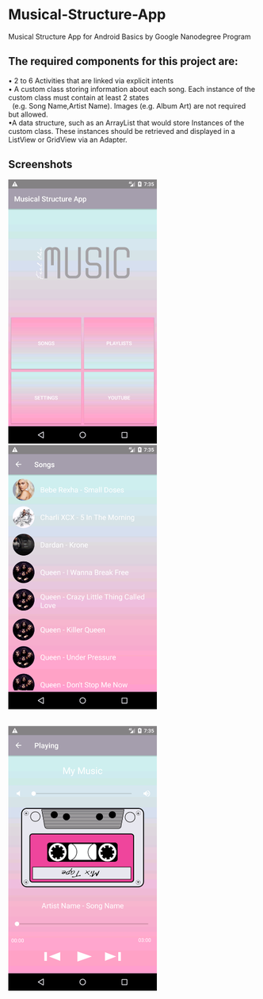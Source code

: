 # Musical-Structure-App

Musical Structure App for Android Basics by Google Nanodegree Program

## The required components for this project are:

• 2 to 6 Activities that are linked via explicit intents <br>
• A custom class storing information about each song. Each instance of the custom class must contain at least 2 states <br>
 &nbsp; (e.g. Song Name,Artist Name). Images (e.g. Album Art) are not required but allowed. <br>
•A data structure, such as an ArrayList that would store Instances of the custom class. These instances should be retrieved and displayed in a ListView or GridView via an Adapter.<br>

## Screenshots
<p float = left>
<img src="screenshots/Screenshot_1566840901.png"
width=300>&nbsp&nbsp&nbsp&nbsp&nbsp&nbsp&nbsp&nbsp&nbsp&nbsp&nbsp&nbsp;

<img src ="screenshots/Screenshot_1566840932.png" width=300>
</p>

<br>
<img src= "screenshots/Screenshot_1566840949.png" width=300>
